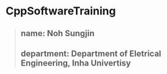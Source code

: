 # **CppSoftwareTraining**
> ## name: **Noh Sungjin**
> ## department: **Department of Eletrical Engineering, Inha Univertisy**

